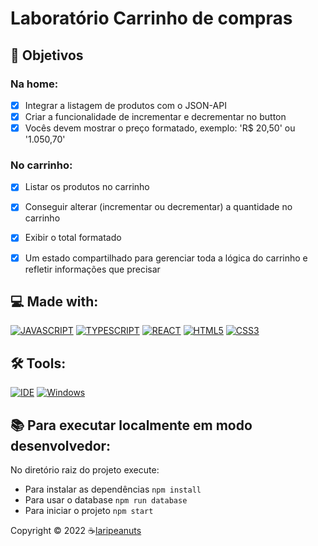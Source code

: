 # Laboratório Carrinho de compras
## 🎯 Objetivos

### Na home:
- [X] Integrar a listagem de produtos com o JSON-API
- [X] Criar a funcionalidade de incrementar e decrementar no button
- [X] Vocês devem mostrar o preço formatado, exemplo: 'R$ 20,50' ou '1.050,70'

### No carrinho:
- [X] Listar os produtos no carrinho
- [X] Conseguir alterar (incrementar ou decrementar) a quantidade no carrinho
- [X] Exibir o total formatado
- [X] Um estado compartilhado para gerenciar toda a lógica do carrinho e refletir informações que precisar


<!-- ## 🥳 Web page
<p align="left">
  <img src="./.github/tictactoe.gif" alt="start" width="250">
</p>

> the app states -->

## 💻 Made with:
[![JAVASCRIPT](https://img.shields.io/badge/JavaScript-F7DF1E?style=for-the-badge&logo=javascript&logoColor=black)](https://developer.mozilla.org/pt-BR/docs/Web/JavaScript)
[![TYPESCRIPT](https://img.shields.io/badge/TypeScript-007ACC?style=for-the-badge&logo=typescript&logoColor=white)](https://www.typescriptlang.org/)
[![REACT](https://img.shields.io/badge/React-61DAFB?style=for-the-badge&logo=react&logoColor=black)](https://https://reactjs.org/)
[![HTML5](https://img.shields.io/badge/HTML5-E34F26?style=for-the-badge&logo=html5&logoColor=white)](https://developer.mozilla.org/pt-BR/docs/Web/HTML)
[![CSS3](https://img.shields.io/badge/CSS3-1572B6?style=for-the-badge&logo=css3&logoColor=white)](https://developer.mozilla.org/pt-BR/docs/Web/CSS)

## 🛠️ Tools:
[![IDE](https://img.shields.io/badge/Visual_studio_code-0078D4?style=for-the-badge&logo=visual%20studio%20code&logoColor=white)](https://code.visualstudio.com/)
[![Windows](https://img.shields.io/badge/Windows-0078D6?style=for-the-badge&logo=windows&logoColor=white)](https://www.microsoft.com/pt-br/windows/get-windows-10)

## 📚 Para executar localmente em modo desenvolvedor:

No diretório raiz do projeto execute:

- Para instalar as dependências `npm install`
- Para usar o database `npm run database`
- Para iniciar o projeto `npm start`


<p align="left">Copyright © 2022 ☕<a href="https://github.com/laripeanuts">laripeanuts</a></p>